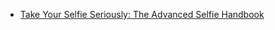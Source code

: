 - [Take Your Selfie Seriously: The Advanced Selfie Handbook](https://www.amazon.com/Take-Your-Selfie-Seriously-Advanced/dp/1786279045) 